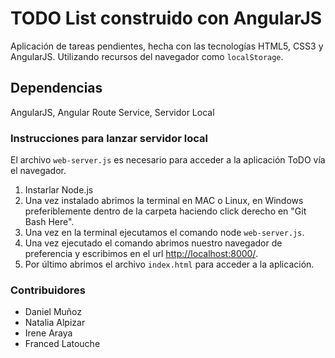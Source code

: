 TODO List construido con AngularJS
=======

Aplicación de tareas pendientes, hecha con las tecnologías HTML5, CSS3 y AngularJS. Utilizando recursos del navegador como `localStorage`.

Dependencias
-----------
AngularJS, Angular Route Service, Servidor Local


### Instrucciones para lanzar servidor local
El archivo `web-server.js` es necesario para acceder a la aplicación ToDO vía el navegador.

1. Instarlar Node.js
2. Una vez instalado abrimos la terminal en MAC o Linux, en Windows preferiblemente dentro de la carpeta haciendo click derecho en "Git Bash Here".
3. Una vez en la terminal ejecutamos el comando node `web-server.js`.
4. Una vez ejecutado el comando abrimos nuestro navegador de preferencia y escribimos en el url [http://localhost:8000/](http://localhost:8000/).
5. Por último abrimos el archivo `index.html` para acceder a la aplicación.

### Contribuidores
* Daniel Muñoz
* Natalia Alpizar
* Irene Araya
* Franced Latouche